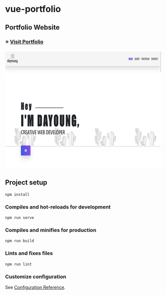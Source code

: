 # vue-portfolio

## Portfolio Website
### ⭐ [Visit Portfolio](https://dayoungportfolio.netlify.app/)

<img src="screenshot.png" width="750" height="380">

## Project setup
```
npm install
```

### Compiles and hot-reloads for development
```
npm run serve
```

### Compiles and minifies for production
```
npm run build
```

### Lints and fixes files
```
npm run lint
```

### Customize configuration
See [Configuration Reference](https://cli.vuejs.org/config/).
